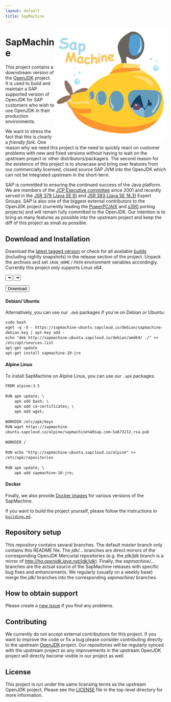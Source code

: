 ```yaml
---
layout: default
title: SapMachine
---
```


<img align="right" src="assets/images/logo_title.png">

# [](#SapMachine) SapMachine
This project contains a downstream version of the [OpenJDK](http://openjdk.java.net/) project. It is used to build and maintain a SAP supported version of OpenJDK for SAP customers who wish to use OpenJDK in their production environments.

We want to stress the fact that this is clearly a *friendly fork*. One reason why we need this project is the need to quickly react on customer problems with new and fixed versions without having to wait on the upstream project or other distributors/packagers. The second reason for the existence of this project is to showcase and bring over features from our commercially licensed, closed source SAP JVM into the OpenJDK which can not be integrated upstream in the short-term.

SAP is committed to ensuring the continued success of the Java platform. We are members of the [JCP Executive committee](https://jcp.org/en/participation/committee) since 2001 and recently served in the [JSR 379 (Java SE 9)](https://www.jcp.org/en/jsr/detail?id=379) and [JSR 383 (Java SE 18.3)](https://www.jcp.org/en/jsr/detail?id=383) Expert Groups. SAP is also one of the biggest external contributors to the OpenJDK project (currently leading the [PowerPC/AIX](http://openjdk.java.net/projects/ppc-aix-port/) and [s390](http://openjdk.java.net/projects/s390x-port/) porting projects) and will remain fully committed to the OpenJDK. Our intention is to bring as many features as possible into the upstream project and keep the diff of this project as small as possible.

## [](#Downloads) Download and Installation
Download the [latest tagged version](https://github.com/SAP/SapMachine/releases/latest) or check for all available [builds](https://github.com/SAP/SapMachine/releases) (including nightly snapshots) in the release section of the project. Unpack the archives and set `JAVA_HOME` / `PATH` environment variables accordingly.
Currently this project only supports Linux x64.

<select id="sapmachine_imagetype_select" class="download_select">
</select>

<select id="sapmachine_os_select" class="download_select">
</select>

<button id="sapmachine_download_button" type="button" class="download_button">Download</button>

#### [](#Debian) Debian/ Ubuntu
Alternatively, you can use our `.deb` packages if you're on Debian or Ubuntu:

```
sudo bash
wget -q -O - https://sapmachine-ubuntu.sapcloud.io/debian/sapmachine-debian.key | apt-key add -
echo "deb http://sapmachine-ubuntu.sapcloud.io/debian/amd64/ ./" >> /etc/apt/sources.list
apt-get update
apt-get install sapmachine-10-jre
```
#### [](#Alpine) Alpine Linux
To install SapMachine on Alpine Linux, you can use our `.apk` packages:

```
FROM alpine:3.5

RUN apk update; \
    apk add bash; \
    apk add ca-certificates; \
    apk add wget;

WORKDIR /etc/apk/keys
RUN wget https://sapmachine-ubuntu.sapcloud.io/alpine/sapmachine%40sap.com-5a673212.rsa.pub

WORKDIR /

RUN echo "http://sapmachine-ubuntu.sapcloud.io/alpine" >> /etc/apk/repositories

RUN apk update; \
    apk add sapmachine-10-jre;
```

#### [](#Docker) Docker
Finally, we also provide [Docker images](https://hub.docker.com/r/sapmachine) for various versions of the SapMachine.

If you want to build the project yourself, please follow the instructions in [`building.md`](https://github.com/SAP/SapMachine/blob/jdk/jdk/doc/building.md).

## [](#Repository) Repository setup

This repository contains sevaral branches. The default *master* branch only contains this README file. The *jdk/...* branches are direct mirrors of the corresponding OpenJDK Mercurial repositories (e.g. the *jdk/jdk* branch is a mirror of *http://hg.openjdk.java.net/jdk/jdk*). Finally, the *sapmachine/...* branches are the actual source of the SapMachine releases with specific bug fixes and enhancements. We regularly (usually on a weekly base) merge the *jdk/* branches into the corresponding *sapmachine/* branches.

## [](#Support) How to obtain support
Please create a [new issue](https://github.com/SAP/SapMachine/issues/new) if you find any problems.

## [](#Contributing) Contributing
We currently do not accept external contributions for this project. If you want to improve the code or fix a bug please consider contributing directly to the upstream [OpenJDK](http://openjdk.java.net/contribute/) project. Our repositories will be regularly synced with the upstream project so any improvements in the upstream OpenJDK project will directly become visible in our project as well.

## [](#License) License
This project is run under the same licensing terms as the upstream OpenJDK project. Please see the [LICENSE](LICENSE) file in the top-level directory for more information.

